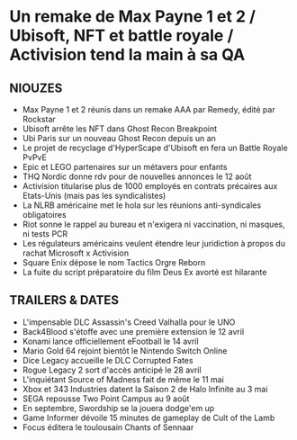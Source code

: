 # Un remake de Max Payne 1 et 2 / Ubisoft, NFT et battle royale / Activision tend la main à sa QA

## NIOUZES

- Max Payne 1 et 2 réunis dans un remake AAA par Remedy, édité par Rockstar
- Ubisoft arrête les NFT dans Ghost Recon Breakpoint
- Ubi Paris sur un nouveau Ghost Recon depuis un an
- Le projet de recyclage d'HyperScape d'Ubisoft en fera un Battle Royale PvPvE
- Epic et LEGO partenaires sur un métavers pour enfants
- THQ Nordic donne rdv pour de nouvelles annonces le 12 août
- Activision titularise plus de 1000 employés en contrats précaires aux Etats-Unis (mais pas les syndicalistes)
- La NLRB américaine met le hola sur les réunions anti-syndicales obligatoires
- Riot sonne le rappel au bureau et n'exigera ni vaccination, ni masques, ni tests PCR
- Les régulateurs américains veulent étendre leur juridiction à propos du rachat Microsoft x Activision
- Square Enix dépose le nom Tactics Orgre Reborn 
- La fuite du script préparatoire du film Deus Ex avorté est hilarante

## TRAILERS & DATES

- L'impensable DLC Assassin's Creed Valhalla pour le UNO
- Back4Blood s'étoffe avec une première extension le 12 avril 
- Konami lance officiellement eFootball le 14 avril
- Mario Gold 64 rejoint bientôt le Nintendo Switch Online
- Dice Legacy accueille le DLC Corrupted Fates
- Rogue Legacy 2 sort d'accès anticipé le 28 avril
- L'inquiétant Source of Madness fait de même le 11 mai
- Xbox et 343 Industries datent la Saison 2 de Halo Infinite au 3 mai
- SEGA repousse Two Point Campus au 9 août
- En septembre, Swordship se la jouera dodge'em up
- Game Informer dévoile 15 minutes de gameplay de Cult of the Lamb
- Focus éditera le toulousain Chants of Sennaar
